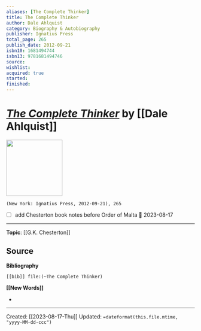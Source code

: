 ```yaml
---
aliases: [The Complete Thinker]
title: The Complete Thinker
author: Dale Ahlquist
category: Biography & Autobiography
publisher: Ignatius Press
total_page: 265
publish_date: 2012-09-21
isbn10: 1681494744
isbn13: 9781681494746
source: 
wishlist: 
acquired: true
started: 
finished: 
---
```

# *[The Complete Thinker]()* by [[Dale Ahlquist]]

<img src="http://books.google.com/books/content?id=PYxHDwAAQBAJ&printsec=frontcover&img=1&zoom=1&edge=curl&source=gbs_api" width=150>

`(New York: Ignatius Press, 2012-09-21), 265`

- [ ] add Chesterton book notes before Order of Malta 📅 2023-08-17

--- 
**Topic**: [[G.K. Chesterton]]

**Source**
- 

**Bibliography**

```query
[[bib]] file:(~The Complete Thinker)
```
 

**[[New Words]]**

- 

---
Created: [[2023-08-17-Thu]]
Updated: `=dateformat(this.file.mtime, "yyyy-MM-dd-ccc")`